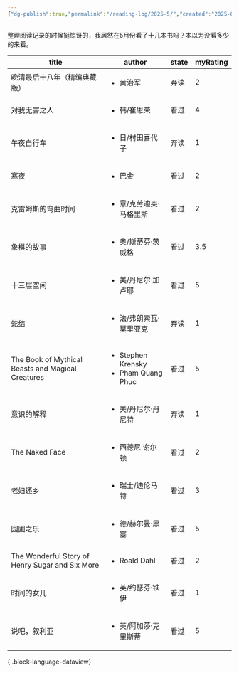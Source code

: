 ```yaml
---
{"dg-publish":true,"permalink":"/reading-log/2025-5/","created":"2025-06-06T00:21:36.864+08:00"}
---
```


整理阅读记录的时候挺惊讶的，我居然在5月份看了十几本书吗？本以为没看多少的来着。

| title                                             | author                                                    | state | myRating |
| ------------------------------------------------- | --------------------------------------------------------- | ----- | -------- |
| 晚清最后十八年（精编典藏版）                                    | <ul><li>黄治军</li></ul>                                     | 弃读    | 2        |
| 对我无害之人                                            | <ul><li>韩/崔恩荣</li></ul>                                   | 看过    | 4        |
| 午夜自行车                                             | <ul><li>日/村田喜代子</li></ul>                                 | 弃读    | 1        |
| 寒夜                                                | <ul><li>巴金</li></ul>                                      | 看过    | 2        |
| 克雷姆斯的弯曲时间                                         | <ul><li>意/克劳迪奥·马格里斯</li></ul>                             | 看过    | 2        |
| 象棋的故事                                             | <ul><li>奥/斯蒂芬·茨威格</li></ul>                               | 看过    | 3.5      |
| 十三层空间                                             | <ul><li>美/丹尼尔·加卢耶</li></ul>                               | 看过    | 5        |
| 蛇结                                                | <ul><li>法/弗朗索瓦·莫里亚克</li></ul>                             | 弃读    | 1        |
| The Book of Mythical Beasts and Magical Creatures | <ul><li>Stephen Krensky</li><li>Pham Quang Phuc</li></ul> | 看过    | 5        |
| 意识的解释                                             | <ul><li>美/丹尼尔·丹尼特</li></ul>                               | 弃读    | 1        |
| The Naked Face                                    | <ul><li>西德尼·谢尔顿</li></ul>                                 | 看过    | 2        |
| 老妇还乡                                              | <ul><li>瑞士/迪伦马特</li></ul>                                 | 看过    | 3        |
| 园圃之乐                                              | <ul><li>德/赫尔曼·黑塞</li></ul>                                | 看过    | 5        |
| The Wonderful Story of Henry Sugar and Six More   | <ul><li>Roald Dahl</li></ul>                              | 看过    | 2        |
| 时间的女儿                                             | <ul><li>英/约瑟芬·铁伊</li></ul>                                | 看过    | 1        |
| 说吧，叙利亚                                            | <ul><li>英/阿加莎·克里斯蒂</li></ul>                              | 看过    | 5        |

{ .block-language-dataview}